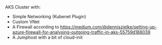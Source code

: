AKS Cluster with:
* Simple Networking (Kubenet Plugin)
* Custom VNet
* A Firewall according to https://medium.com/@denniszielke/setting-up-azure-firewall-for-analysing-outgoing-traffic-in-aks-55759d188039
* A Jumphost with a bit of cloud-init